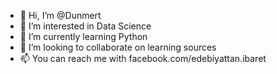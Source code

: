 - 👋 Hi, I’m @Dunmert
- 👀 I’m interested in Data Science
- 🌱 I’m currently learning Python
- 💞️ I’m looking to collaborate on learning sources
- 📫 You can reach me with  facebook.com/edebiyattan.ibaret

<!---
Dunmert/Dunmert is a ✨ special ✨ repository because its `README.md` (this file) appears on your GitHub profile.
You can click the Preview link to take a look at your changes.
--->
